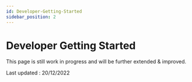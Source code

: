```yaml
---
id: Developer-Getting-Started
sidebar_position: 2
---
```


# Developer Getting Started
This page is still work in progress and will be further extended & improved.

Last updated : 20/12/2022
